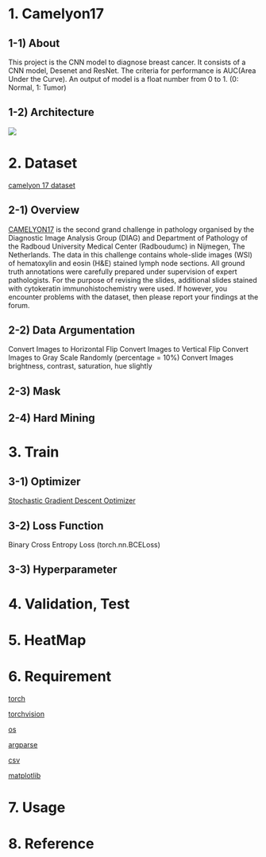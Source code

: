 # 1. Camelyon17 #


## 1-1) About
This project is the CNN model to diagnose breast cancer. It consists of a CNN model,
Desenet and ResNet. The criteria for performance is AUC(Area Under the Curve). 
An output of model is a float number from 0 to 1. (0: Normal, 1: Tumor)


## 1-2) Architecture
![](https://i.imgur.com/7yH9SKm.jpg)




# 2. Dataset
[camelyon 17 dataset](https://camelyon17.grand-challenge.org/)


## 2-1) Overview
[CAMELYON17](https://camelyon17.grand-challenge.org/) is the second grand challenge in pathology organised 
by the Diagnostic Image Analysis Group (DIAG) and Department of Pathology of the Radboud University Medical 
Center (Radboudumc) in Nijmegen, The Netherlands.
The data in this challenge contains whole-slide images (WSI) of hematoxylin and eosin (H&E) stained lymph node sections.
All ground truth annotations were carefully prepared under supervision of expert pathologists. For the purpose of revising the slides, 
additional slides stained with cytokeratin immunohistochemistry were used. If however, you encounter problems 
with the dataset, then please report your findings at the forum.


## 2-2) Data Argumentation

Convert Images to Horizontal Flip
Convert Images to Vertical Flip
Convert Images to Gray Scale Randomly (percentage = 10%)
Convert Images brightness, contrast, saturation, hue slightly 


## 2-3) Mask


## 2-4) Hard Mining



# 3. Train

## 3-1) Optimizer 
[Stochastic Gradient Descent Optimizer](https://en.wikipedia.org/wiki/Stochastic_gradient_descent)


## 3-2) Loss Function
Binary Cross Entropy Loss (torch.nn.BCELoss)


## 3-3) Hyperparameter



# 4. Validation, Test



# 5. HeatMap


# 6. Requirement
[torch](http://pytorch.org/docs/master/nn.html)

[torchvision](http://pytorch.org/docs/master/torchvision/transforms.html?highlight=torchvision%20transform)

[os](http://www.pythonforbeginners.com/os/pythons-os-module)

[argparse](http://pytorch.org/docs/0.3.0/notes/cuda.html?highlight=argparse)

[csv](https://docs.python.org/3/library/csv.html?highlight=csv#module-contents)

[matplotlib](https://matplotlib.org/)


# 7. Usage


# 8. Reference



